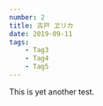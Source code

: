 ```yaml
---
number: 2
title: 古戸 ヱリカ
date: 2019-09-11
tags:
    - Tag3
    - Tag4
    - Tag5
---
```


This is yet another test.